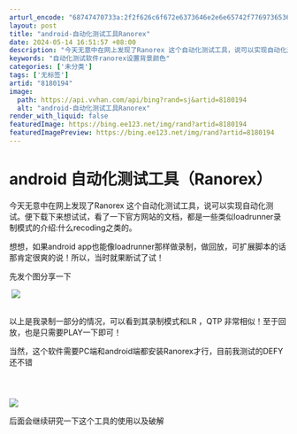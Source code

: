 ```yaml
---
arturl_encode: "68747470733a:2f2f626c6f672e6373646e2e6e65742f776973653632323435:332f61727469636c652f64657461696c732f38313830313934"
layout: post
title: "android-自动化测试工具Ranorex"
date: 2024-05-14 16:51:57 +08:00
description: "今天无意中在网上发现了Ranorex 这个自动化测试工具，说可以实现自动化测试。便下载下来想试试，看"
keywords: "自动化测试软件ranorex设置背景颜色"
categories: ['未分类']
tags: ['无标签']
artid: "8180194"
image:
  path: https://api.vvhan.com/api/bing?rand=sj&artid=8180194
  alt: "android-自动化测试工具Ranorex"
render_with_liquid: false
featuredImage: https://bing.ee123.net/img/rand?artid=8180194
featuredImagePreview: https://bing.ee123.net/img/rand?artid=8180194
---
```


# android 自动化测试工具（Ranorex）

今天无意中在网上发现了Ranorex 这个自动化测试工具，说可以实现自动化测试。便下载下来想试试，看了一下官方网站的文档，都是一些类似loadrunner录制模式的介绍:什么recoding之类的。

想想，如果android app也能像loadrunner那样做录制，做回放，可扩展脚本的话那肯定很爽的说！所以，当时就果断试了试！

先发个图分享一下

![]()
![](https://img-my.csdn.net/uploads/201211/14/1352856391_9552.jpg)

![]()

以上是我录制一部分的情况，可以看到其录制模式和LR ，QTP 非常相似！至于回放，也是只需要PLAY一下即可！

当然，这个软件需要PC端和android端都安装Ranorex才行，目前我测试的DEFY 还不错

![]()

![]()

![]()

![](https://img-my.csdn.net/uploads/201211/14/1352856536_4756.jpg)
  

后面会继续研究一下这个工具的使用以及破解